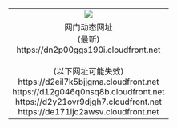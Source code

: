 ﻿<table>
  <tr></tr>
  <tr><td colspan=2 align=center><img src="https://dn2p00ggs190i.cloudfront.net/Up/oGate.jpg" /></td></tr>
  <tr><td colspan=2 align=center>网门动态网址<br/>(最新)
<br>https://dn2p00ggs190i.cloudfront.net
<br/><br/>(以下网址可能失效)
<br>https://d2eil7k5bjjgma.cloudfront.net
<br>https://d12g046q0nsq8b.cloudfront.net
<br>https://d2y21ovr9djgh7.cloudfront.net
<br>https://de171ijc2awsv.cloudfront.net
    </td>
  </tr>
</table>
